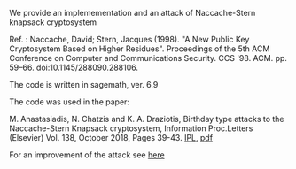 We provide an implemementation and an attack of Naccache-Stern knapsack cryptosystem

Ref. : Naccache, David; Stern, Jacques (1998). "A New Public Key Cryptosystem Based on Higher Residues". Proceedings of the 5th ACM Conference on Computer and Communications Security. CCS '98. ACM. pp. 59–66. doi:10.1145/288090.288106. 

The code is written in sagemath, ver. 6.9

The code was used in the paper: 

M. Anastasiadis, N. Chatzis and K. A. Draziotis, Birthday type attacks to the Naccache-Stern Knapsack cryptosystem, 
Information Proc.Letters (Elsevier) Vol. 138, October 2018, Pages 39-43. [IPL](https://www.sciencedirect.com/science/article/pii/S0020019018301273), [pdf](https://github.com/drazioti/Papers/blob/master/paper/J10_ipl.pdf)

For an improvement of the attack see [here](https://github.com/drazioti/NSK-birthday-attack)

